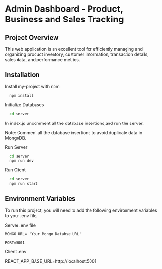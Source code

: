 
# Admin Dashboard - Product, Business and Sales Tracking
## Project Overview

This web application is an excellent tool for efficiently managing and organizing product inventory, customer information, transaction details, sales data, and performance metrics.




## Installation

Install my-project with npm

```bash
  npm install
```
Initialize Databases

```bash
  cd server 
```
In index.js uncomment all the database insertions,and run the server. 

Note: Comment all the database insertions to avoid,duplicate data in MongoDB.

Run Server

```bash
  cd server
  npm run dev
```

Run Client

```bash
  cd server
  npm run start
```
    
## Environment Variables

To run this project, you will need to add the following environment variables to your .env file.

Server .env file

`MONGO_URL= 'Your Mongo Databse URL'`

`PORT=5001`

Client .env

REACT_APP_BASE_URL=http://localhost:5001


